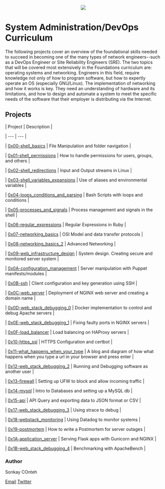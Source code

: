 <p align="center">

<img src="https://i.ibb.co/nMtRXQR/Holberton.png">

</p>



# System Administration/DevOps Curriculum

The following projects cover an overview of the foundational skills needed to succeed in becoming one of the many types of network engineers--such as a DevOps Engineer or Site Reliability Engineers (SRE). The two topics that will be covered most extensively in the Foundations curriculum are: operating systems and networking.  Engineers in this field, require knowledge not only of how to program software, but how to expertly operate an OS (especially GNU/Linux). The implementation of networking and how it works is key. They need an understanding of hardware and its limitations, and how to design and automate a system to meet the specific needs of the software that their employer is distributing via the Internet. 



## Projects 

| Project | Description |

| --- | --- |

| [0x00-shell_basics](https://github.com/ecaoili24/holberton-system_engineering-devops/tree/master/0x00-shell_basics) | File Manipulation and folder navigation |

| [0x01-shell_permissions](https://github.com/ecaoili24/holberton-system_engineering-devops/tree/master/0x01-shell_permissions) | How to handle permissions for users, groups, and others |

| [0x02-shell_redirections](https://github.com/ecaoili24/holberton-system_engineering-devops/tree/master/0x02-shell_redirections) | Input and Output streams in Linux |

| [0x03-shell_variables_expansions](https://github.com/ecaoili24/holberton-system_engineering-devops/tree/master/0x03-shell_variables_expansions) | Use of aliases and environmental variables |

| [0x04-loops_conditions_and_parsing](https://github.com/ecaoili24/holberton-system_engineering-devops/tree/master/0x04-loops_conditions_and_parsing) | Bash Scripts with loops and conditions |

| [0x05-processes_and_signals](https://github.com/ecaoili24/holberton-system_engineering-devops/tree/master/0x05-processes_and_signals) | Process management and signals in the shell |

| [0x06-regular_expressions](https://github.com/ecaoili24/holberton-system_engineering-devops/tree/master/0x06-regular_expressions) | Regular Expressions in Ruby |

| [0x07-networking_basics](https://github.com/ecaoili24/holberton-system_engineering-devops/tree/master/0x07-networking_basics) | OSI Model and data transfer protocols |

| [0x08-networking_basics_2](https://github.com/ecaoili24/holberton-system_engineering-devops/tree/master/0x08-networking_basics_2) | Advanced Networking |

| [0x09-web_infrastructure_design](https://github.com/ecaoili24/holberton-system_engineering-devops/tree/master/0x09-web_infrastructure_design) | System design. Creating secure and monitored server system |

| [0x0A-configuration_management](https://github.com/ecaoili24/holberton-system_engineering-devops/tree/master/0x0A-configuration_management) | Server manipulation with Puppet manifests/modules |

| [0x0B-ssh](https://github.com/ecaoili24/holberton-system_engineering-devops/tree/master/0x0B-ssh) | Client configuration and key generation using SSH |

| [0x0C-web_server](https://github.com/ecaoili24/holberton-system_engineering-devops/tree/master/0x0C-web_server) | Deployment of NGINX web server and creating a domain name |

| [0x0D-web_stack_debugging_0](https://github.com/ecaoili24/holberton-system_engineering-devops/tree/master/0x0D-web_stack_debugging_0) | Docker implementation to control and debug Apache servers |

| [0x0E-web_stack_debugging_1](https://github.com/ecaoili24/holberton-system_engineering-devops/tree/master/0x0E-web_stack_debugging_1) | Fixing faulty ports in NGINX servers |

| [0x0F-load_balancer](https://github.com/ecaoili24/holberton-system_engineering-devops/tree/master/0x0F-load_balancer) | Load balancing on HAProxy servers |

| [0x10-https_ssl](https://github.com/ecaoili24/holberton-system_engineering-devops/tree/master/0x10-https_ssl) | HTTPS Configuration and certbot |

| [0x11-what_happens_when_your_type](https://github.com/ecaoili24/holberton-system_engineering-devops/tree/master/0x11-what_happens_when_your_type_holbertonschool_com_in_your_browser_and_press_enter) | A blog and diagram of how what happens when you type a url in your browser and press enter |

| [0x12-web_stack_debugging_2](https://github.com/ecaoili24/holberton-system_engineering-devops/tree/master/0x12-web_stack_debugging_2) | Running and Debugging software as another user |

| [0x13-firewall](https://github.com/ecaoili24/holberton-system_engineering-devops/tree/master/0x13-firewall) | Setting up UFW to block and allow incoming traffic |

| [0x14-mysql](https://github.com/ecaoili24/holberton-system_engineering-devops/tree/master/0x14-mysql) | Intro to Databases and setting up a MySQL db |

| [0x15-api](https://github.com/ecaoili24/holberton-system_engineering-devops/tree/master/0x16-api_advanced) | API Query and exporting data to JSON format or CSV |

| [0x17-web_stack_debugging_3](https://github.com/ecaoili24/holberton-system_engineering-devops/tree/master/0x17-web_stack_debugging_3) | Using strace to debug |

| [0x18-webstack_monitoring](https://github.com/ecaoili24/holberton-system_engineering-devops/tree/master/0x18-webstack_monitoring) | Using Datadog to monitor systems |

| [0x19-postmortem](https://github.com/ecaoili24/holberton-system_engineering-devops/tree/master/0x19-postmortem) | How to write a Postmortem for server outages |

| [0x1A-application_server](https://github.com/ecaoili24/holberton-system_engineering-devops/tree/master/0x1A-application_server) | Serving Flask apps with Gunicorn and NGINX |

| [0x1B-web_stack_debugging_4](https://github.com/ecaoili24/holberton-system_engineering-devops/tree/master/0x1B-web_stack_debugging_4) | Benchmarking with ApacheBench |



### Author

Sonkay COnteh

[Email](zamanisonkay@gmail.com)
[Twitter](https://twitter.com/SonkayZamani)
